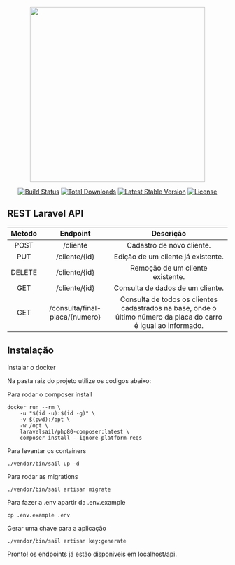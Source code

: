 <p align="center"><a href="https://laravel.com" target="_blank"><img src="https://raw.githubusercontent.com/laravel/art/master/logo-lockup/5%20SVG/2%20CMYK/1%20Full%20Color/laravel-logolockup-cmyk-red.svg" width="400"></a></p>

<p align="center">
<a href="https://travis-ci.org/laravel/framework"><img src="https://travis-ci.org/laravel/framework.svg" alt="Build Status"></a>
<a href="https://packagist.org/packages/laravel/framework"><img src="https://img.shields.io/packagist/dt/laravel/framework" alt="Total Downloads"></a>
<a href="https://packagist.org/packages/laravel/framework"><img src="https://img.shields.io/packagist/v/laravel/framework" alt="Latest Stable Version"></a>
<a href="https://packagist.org/packages/laravel/framework"><img src="https://img.shields.io/packagist/l/laravel/framework" alt="License"></a>
</p>

## REST Laravel API

|       Metodo        |      Endpoint       		 |	  Descrição     |
| :---: 	      | :---:               		 |:---:              	|
|  POST		      |  /cliente            		 |	Cadastro de novo cliente.		|
|  PUT  	      |  /cliente/{id}      		 |	Edição de um cliente já existente.		|
|DELETE		      | /cliente/{id}       		 |      Remoção de um cliente existente.             	|
|GET		      | /cliente/{id}       		 |      Consulta de dados de um cliente.            	|
|GET		      | /consulta/final-placa/{numero}	 |      Consulta de todos os clientes cadastrados na base, onde o último número da placa do carro é igual ao informado.             	|

## Instalação
Instalar o docker

Na pasta raiz do projeto utilize os codigos abaixo:

Para rodar o composer install
```
docker run --rm \
    -u "$(id -u):$(id -g)" \
    -v $(pwd):/opt \
    -w /opt \
    laravelsail/php80-composer:latest \
    composer install --ignore-platform-reqs
```

Para levantar os containers
```
./vendor/bin/sail up -d
```

Para rodar as migrations
```
./vendor/bin/sail artisan migrate
```

Para fazer a .env apartir da .env.example
```
cp .env.example .env
```

Gerar uma chave para a aplicação
```
./vendor/bin/sail artisan key:generate
```

Pronto! os endpoints já estão disponiveis em localhost/api.
